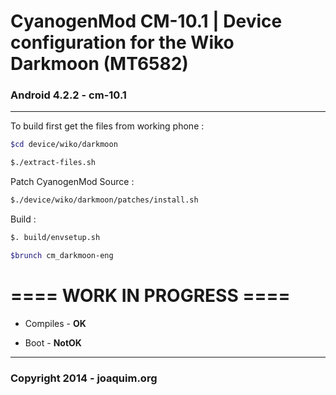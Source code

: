CyanogenMod CM-10.1 | Device configuration for the Wiko Darkmoon (MT6582)
===============================

### Android 4.2.2 - cm-10.1

-------------------------------

To build first get the files from working phone :
```bash
$cd device/wiko/darkmoon

$./extract-files.sh
```

Patch CyanogenMod Source :
```bash
$./device/wiko/darkmoon/patches/install.sh
```

Build :
```bash
$. build/envsetup.sh

$brunch cm_darkmoon-eng
```
# ==== WORK IN PROGRESS ====

 * Compiles - **OK**

 * Boot - **NotOK**

------------------------------

### Copyright 2014 - joaquim.org
